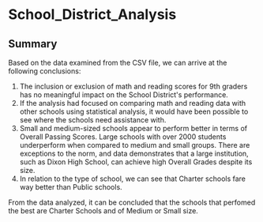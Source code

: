 # School_District_Analysis
## Summary
Based on the data examined from the CSV file, we can arrive at the following conclusions:

1. The inclusion or exclusion of math and reading scores for 9th graders has no meaningful impact on the School District's performance.
2. If the analysis had focused on comparing math and reading data with other schools using statistical analysis, it would have been possible to see where the schools need assistance with.
3. Small and medium-sized schools appear to perform better in terms of Overall Passing Scores. Large schools with over 2000 students underperform when compared to medium and small groups. There are exceptions to the norm, and data demonstrates that a large institution, such as Dixon High School, can achieve high Overall Grades despite its size.
4. In relation to the type of school, we can see that Charter schools fare way better than Public schools.

From the data analyzed, it can be concluded that the schools that perfomed the best are Charter Schools and of Medium or Small size.
